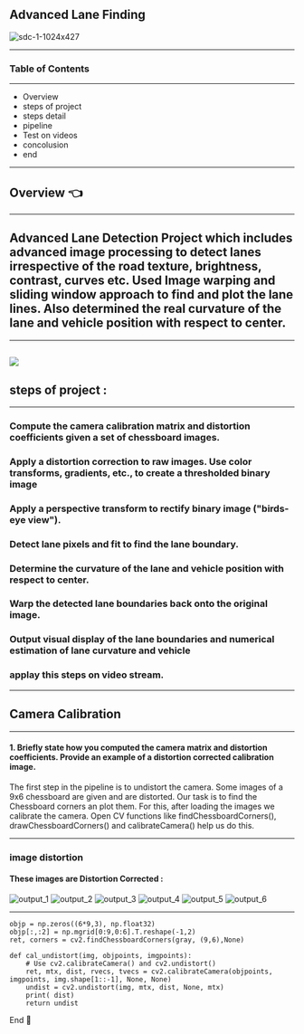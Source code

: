 ## Advanced Lane Finding

![sdc-1-1024x427](https://user-images.githubusercontent.com/25509152/33837471-770be3a2-de9d-11e7-97cc-50c6224bfcc3.png)

---
### Table of Contents
---

- Overview
- steps of project
- steps detail
- pipeline
- Test on videos
- concolusion
- end

---
## Overview :point_left:
---

## Advanced Lane Detection Project which includes advanced image processing to detect lanes irrespective of the road texture, brightness, contrast, curves etc. Used Image warping and sliding window approach to find and plot the lane lines. Also determined the real curvature of the lane and vehicle position with respect to center.

---
![](gif.gif)
---
## steps of project :
---
### Compute the camera calibration matrix and distortion coefficients given a set of chessboard images.

### Apply a distortion correction to raw images. Use color transforms, gradients, etc., to create a thresholded binary image

### Apply a perspective transform to rectify binary image ("birds-eye view").

### Detect lane pixels and fit to find the lane boundary.

### Determine the curvature of the lane and vehicle position with respect to center.

### Warp the detected lane boundaries back onto the original image.

### Output visual display of the lane boundaries and numerical estimation of lane curvature and vehicle

### applay this steps on video stream.


---
## Camera Calibration
---

#### 1. Briefly state how you computed the camera matrix and distortion coefficients. Provide an example of a distortion corrected calibration image.

The first step in the pipeline is to undistort the camera. Some images of a 9x6 chessboard are given and are distorted. Our task is to find the Chessboard corners an plot them. For this, after loading the images we calibrate the camera. Open CV functions like findChessboardCorners(), drawChessboardCorners() and calibrateCamera() help us do this.

---
### image distortion

#### These images are Distortion Corrected :


![output_1](https://user-images.githubusercontent.com/34116562/49129716-d0936f80-f2f6-11e8-9165-fbbdbc7e96ec.png)
![output_2](https://user-images.githubusercontent.com/34116562/49129717-d1c49c80-f2f6-11e8-993a-03642ccce32a.png)
![output_3](https://user-images.githubusercontent.com/34116562/49129719-d2f5c980-f2f6-11e8-8875-a3a3445d4d00.png)
![output_4](https://user-images.githubusercontent.com/34116562/49129720-d4bf8d00-f2f6-11e8-9ed2-e2eb9256bbdf.png)
![output_5](https://user-images.githubusercontent.com/34116562/49129735-e4d76c80-f2f6-11e8-9a3e-af0ace294a08.png)
![output_6](https://user-images.githubusercontent.com/34116562/49129738-e6089980-f2f6-11e8-98a4-804e9e632a4a.png)

---
```
objp = np.zeros((6*9,3), np.float32)
objp[:,:2] = np.mgrid[0:9,0:6].T.reshape(-1,2)
ret, corners = cv2.findChessboardCorners(gray, (9,6),None)

```
```
def cal_undistort(img, objpoints, imgpoints):
    # Use cv2.calibrateCamera() and cv2.undistort()
    ret, mtx, dist, rvecs, tvecs = cv2.calibrateCamera(objpoints, imgpoints, img.shape[1::-1], None, None)
    undist = cv2.undistort(img, mtx, dist, None, mtx)
    print( dist)
    return undist
```
End :raising_hand:
